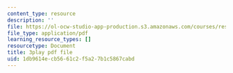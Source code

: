 ```yaml
---
content_type: resource
description: ''
file: https://ol-ocw-studio-app-production.s3.amazonaws.com/courses/res-18-009-learn-differential-equations-up-close-with-gilbert-strang-and-cleve-moler-fall-2015/1db9614ecb5661c2f5a27b1c5867cabd_Ku2zZ5Vfpzo.pdf
file_type: application/pdf
learning_resource_types: []
resourcetype: Document
title: 3play pdf file
uid: 1db9614e-cb56-61c2-f5a2-7b1c5867cabd
---
```

